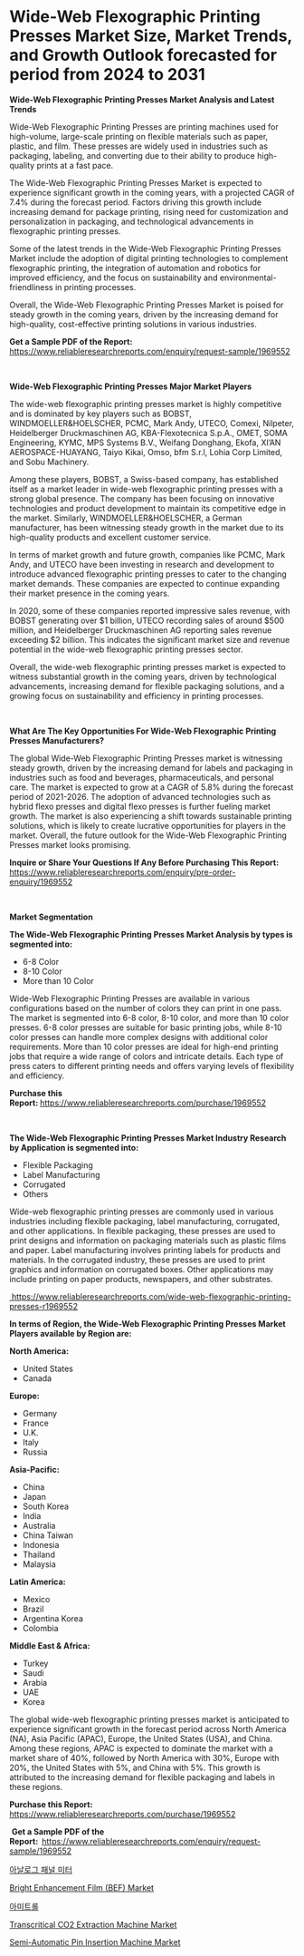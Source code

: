 <p><h1>Wide-Web Flexographic Printing Presses Market Size, Market Trends, and Growth Outlook forecasted for period from 2024 to 2031</h1></p><p><strong>Wide-Web Flexographic Printing Presses Market Analysis and Latest Trends</strong></p>
<p><p>Wide-Web Flexographic Printing Presses are printing machines used for high-volume, large-scale printing on flexible materials such as paper, plastic, and film. These presses are widely used in industries such as packaging, labeling, and converting due to their ability to produce high-quality prints at a fast pace.</p><p>The Wide-Web Flexographic Printing Presses Market is expected to experience significant growth in the coming years, with a projected CAGR of 7.4% during the forecast period. Factors driving this growth include increasing demand for package printing, rising need for customization and personalization in packaging, and technological advancements in flexographic printing presses.</p><p>Some of the latest trends in the Wide-Web Flexographic Printing Presses Market include the adoption of digital printing technologies to complement flexographic printing, the integration of automation and robotics for improved efficiency, and the focus on sustainability and environmental-friendliness in printing processes.</p><p>Overall, the Wide-Web Flexographic Printing Presses Market is poised for steady growth in the coming years, driven by the increasing demand for high-quality, cost-effective printing solutions in various industries.</p></p>
<p><strong>Get a Sample PDF of the Report:&nbsp;</strong> <a href="https://www.reliableresearchreports.com/enquiry/request-sample/1969552">https://www.reliableresearchreports.com/enquiry/request-sample/1969552</a></p>
<p>&nbsp;</p>
<p><strong>Wide-Web Flexographic Printing Presses Major Market Players</strong></p>
<p><p>The wide-web flexographic printing presses market is highly competitive and is dominated by key players such as BOBST, WINDMOELLER&HOELSCHER, PCMC, Mark Andy, UTECO, Comexi, Nilpeter, Heidelberger Druckmaschinen AG, KBA-Flexotecnica S.p.A., OMET, SOMA Engineering, KYMC, MPS Systems B.V., Weifang Donghang, Ekofa, XI’AN AEROSPACE-HUAYANG, Taiyo Kikai, Omso, bfm S.r.l, Lohia Corp Limited, and Sobu Machinery.</p><p>Among these players, BOBST, a Swiss-based company, has established itself as a market leader in wide-web flexographic printing presses with a strong global presence. The company has been focusing on innovative technologies and product development to maintain its competitive edge in the market. Similarly, WINDMOELLER&HOELSCHER, a German manufacturer, has been witnessing steady growth in the market due to its high-quality products and excellent customer service.</p><p>In terms of market growth and future growth, companies like PCMC, Mark Andy, and UTECO have been investing in research and development to introduce advanced flexographic printing presses to cater to the changing market demands. These companies are expected to continue expanding their market presence in the coming years.</p><p>In 2020, some of these companies reported impressive sales revenue, with BOBST generating over $1 billion, UTECO recording sales of around $500 million, and Heidelberger Druckmaschinen AG reporting sales revenue exceeding $2 billion. This indicates the significant market size and revenue potential in the wide-web flexographic printing presses sector.</p><p>Overall, the wide-web flexographic printing presses market is expected to witness substantial growth in the coming years, driven by technological advancements, increasing demand for flexible packaging solutions, and a growing focus on sustainability and efficiency in printing processes.</p></p>
<p>&nbsp;</p>
<p><strong>What Are The Key Opportunities For Wide-Web Flexographic Printing Presses Manufacturers?</strong></p>
<p><p>The global Wide-Web Flexographic Printing Presses market is witnessing steady growth, driven by the increasing demand for labels and packaging in industries such as food and beverages, pharmaceuticals, and personal care. The market is expected to grow at a CAGR of 5.8% during the forecast period of 2021-2026. The adoption of advanced technologies such as hybrid flexo presses and digital flexo presses is further fueling market growth. The market is also experiencing a shift towards sustainable printing solutions, which is likely to create lucrative opportunities for players in the market. Overall, the future outlook for the Wide-Web Flexographic Printing Presses market looks promising.</p></p>
<p><strong>Inquire or Share Your Questions If Any Before Purchasing This Report:</strong> <a href="https://www.reliableresearchreports.com/enquiry/pre-order-enquiry/1969552">https://www.reliableresearchreports.com/enquiry/pre-order-enquiry/1969552</a></p>
<p>&nbsp;</p>
<p><strong>Market Segmentation</strong></p>
<p><strong>The Wide-Web Flexographic Printing Presses Market Analysis by types is segmented into:</strong></p>
<p><ul><li>6-8 Color</li><li>8-10 Color</li><li>More than 10 Color</li></ul></p>
<p><p>Wide-Web Flexographic Printing Presses are available in various configurations based on the number of colors they can print in one pass. The market is segmented into 6-8 color, 8-10 color, and more than 10 color presses. 6-8 color presses are suitable for basic printing jobs, while 8-10 color presses can handle more complex designs with additional color requirements. More than 10 color presses are ideal for high-end printing jobs that require a wide range of colors and intricate details. Each type of press caters to different printing needs and offers varying levels of flexibility and efficiency.</p></p>
<p><strong>Purchase this Report:&nbsp;</strong><a href="https://www.reliableresearchreports.com/purchase/1969552">https://www.reliableresearchreports.com/purchase/1969552</a></p>
<p>&nbsp;</p>
<p><strong>The Wide-Web Flexographic Printing Presses Market Industry Research by Application is segmented into:</strong></p>
<p><ul><li>Flexible Packaging</li><li>Label Manufacturing</li><li>Corrugated</li><li>Others</li></ul></p>
<p><p>Wide-web flexographic printing presses are commonly used in various industries including flexible packaging, label manufacturing, corrugated, and other applications. In flexible packaging, these presses are used to print designs and information on packaging materials such as plastic films and paper. Label manufacturing involves printing labels for products and materials. In the corrugated industry, these presses are used to print graphics and information on corrugated boxes. Other applications may include printing on paper products, newspapers, and other substrates.</p></p>
<p><a href="https://www.reliableresearchreports.com/wide-web-flexographic-printing-presses-r1969552">&nbsp;https://www.reliableresearchreports.com/wide-web-flexographic-printing-presses-r1969552</a></p>
<p><strong>In terms of Region, the Wide-Web Flexographic Printing Presses Market Players available by Region are:</strong></p>
<p>
    <p> <strong> North America: </strong>
        <ul>
            <li>United States</li>
            <li>Canada</li>
        </ul>
        </p> 
    <p> <strong> Europe: </strong>
        <ul>
            <li>Germany</li>
            <li>France</li>
            <li>U.K.</li>
            <li>Italy</li>
            <li>Russia</li>
        </ul>
        </p> 
    <p> <strong> Asia-Pacific: </strong>
        <ul>
            <li>China</li>
            <li>Japan</li>
            <li>South Korea</li>
            <li>India</li>
            <li>Australia</li>
            <li>China Taiwan</li>
            <li>Indonesia</li>
            <li>Thailand</li>
            <li>Malaysia</li>
        </ul>
        </p> 
    <p> <strong> Latin America: </strong>
        <ul>
            <li>Mexico</li>
            <li>Brazil</li>
            <li>Argentina Korea</li>
            <li>Colombia</li>
        </ul>
        </p> 
    <p> <strong> Middle East & Africa: </strong>
        <ul>
            <li>Turkey</li>
            <li>Saudi</li>
            <li>Arabia</li>
            <li>UAE</li>
            <li>Korea</li>
        </ul>
    </p>
    </p>
<p><p>The global wide-web flexographic printing presses market is anticipated to experience significant growth in the forecast period across North America (NA), Asia Pacific (APAC), Europe, the United States (USA), and China. Among these regions, APAC is expected to dominate the market with a market share of 40%, followed by North America with 30%, Europe with 20%, the United States with 5%, and China with 5%. This growth is attributed to the increasing demand for flexible packaging and labels in these regions.</p></p>
<p><strong>Purchase this Report: </strong><a href="https://www.reliableresearchreports.com/purchase/1969552">https://www.reliableresearchreports.com/purchase/1969552</a></p>
<p>&nbsp;<strong>Get a Sample PDF of the Report:&nbsp;&nbsp;</strong><a href="https://www.reliableresearchreports.com/enquiry/request-sample/1969552">https://www.reliableresearchreports.com/enquiry/request-sample/1969552</a></p>
<p><strong></strong></p>
<p><p><a href="https://github.com/shade463/Market-Research-Report-List-1/blob/main/905722541237.md">아날로그 패널 미터</a></p><p><a href="https://issuu.com/reportprime-2/docs/bright-enhancement-film-bef-market-size-2030.pptx">Bright Enhancement Film (BEF) Market</a></p><p><a href="https://github.com/FelipeGrrady654556/Market-Research-Report-List-1/blob/main/393632141236.md">아미트롤</a></p><p><a href="https://github.com/joannesouthgate/Market-Research-Report-List-3/blob/main/transcritical-co2-extraction-machine-market.md">Transcritical CO2 Extraction Machine Market</a></p><p><a href="https://github.com/wwwkeltoum/Market-Research-Report-List-3/blob/main/semi-automatic-pin-insertion-machine-market.md">Semi-Automatic Pin Insertion Machine Market</a></p></p>